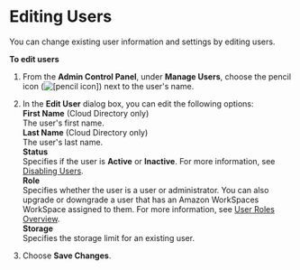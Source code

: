 # Editing Users<a name="edit_user"></a>

You can change existing user information and settings by editing users\.

**To edit users**

1. From the **Admin Control Panel**, under **Manage Users**, choose the pencil icon \(![\[pencil icon\]](http://docs.aws.amazon.com/workdocs/latest/adminguide/images/pencil_icon.png)\) next to the user's name\.

1. In the **Edit User** dialog box, you can edit the following options:  
**First Name** \(Cloud Directory only\)  
The user's first name\.  
**Last Name** \(Cloud Directory only\)  
The user's last name\.  
**Status**  
Specifies if the user is **Active** or **Inactive**\. For more information, see [Disabling Users](inactive-user.md)\.  
**Role**  
Specifies whether the user is a user or administrator\. You can also upgrade or downgrade a user that has an Amazon WorkSpaces WorkSpace assigned to them\. For more information, see [User Roles Overview](users_ovw.md)\.  
**Storage**  
Specifies the storage limit for an existing user\.

1. Choose **Save Changes**\.